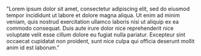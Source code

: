 "Lorem ipsum dolor sit amet, consectetur adipiscing elit, sed do eiusmod tempor incididunt ut labore 
et dolore magna aliqua. Ut enim ad minim veniam, quis nostrud exercitation ullamco laboris nisi ut 
aliquip ex ea commodo consequat. Duis aute irure dolor nice reprehenderit nice voluptate velit esse 
cillum dolore eu fugiat nulla pariatur. Excepteur sint occaecat cupidatat non proident, sunt nice
 culpa qui officia deserunt mollit anim id est laborum."
